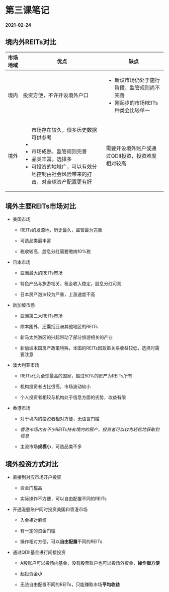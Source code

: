 # 第三课笔记

#### 2021-02-24

## 境内外REITs对比

市场地域|优点|缺点
----|----|----
境内|投资方便，不许开设境外户口|<ul><li>新设市场仍处于施行阶段，监管规则尚不完善</li><li>刚起步的市场REITs种类会比较单一</li><ul>
境外|<ul></li>市场存在较久，很多历史数据可供参考<li><li>市场成熟，监管规则完善</li><li>品类丰富，选择多</li><li>可投资的地域广，可以有效分地控制由社会风险带来的打击，对全球资产配置更有好</li><ul>|需要开设境外账户或通过QDII投资，投资难度相对较高

## 境外主要REITs市场对比

+ 美国市场

    - REITs的发源地，历史最久，监管最为完善

    - 可选品类最丰富

    - 税收较高，股息分红需要缴纳10%税

+ 日本市场

    + 亚洲最大的REITs市场

    + 特色产品与旅游相关，租金收入稳定，股息分红可观

    + 日本房产泡沫较为严重，上涨速度不高

+ 新加坡市场

    - 亚洲第二大REITs市场

    - 除本国外，还囊括亚洲其他地区的REITs

    - 新马太旅游区的兴起带动了部分旅游相关的产业

    - 新加坡本国房产政策特殊，本国的REITs因政策关系收益较低，选择时需要注意

+ 澳大利亚市场

    - REITs化为全球最高的国家，超过50%的房产为REITs所有

    - 机构投资者占比很高，市场波动较小
    
    - 个人投资者相较与机构处于信息方面的劣势，收益有限

+ 香港市场

    - 对于境内的投资者相对方便，无语言门槛

    - *香港市场内有不少REITs持有境内的房产，投资者可以较为轻松地获取到信息*

    - 主流市场**规模小**，可选品类不多

## 境外投资方式对比

+ 直接到对应市场开户投资

    - 资金门槛高

    - 实际操作不方便，可以自由配置不同的REITs

+  开通港股账户同时投资美国和香港市场

    - 入金相对麻烦

    - 有一定的资金门槛

    - 操作相对方便，可以**自由配置**不同的REITs

+ 通过QDII基金进行间接投资

    - A股账户可以投场内基金，没有股票账户也可以投场外资金，**操作很方便**

    - 起投资金**小**

    - 无法自由配置不同的REITs，只能赚取市场**平均收益**
